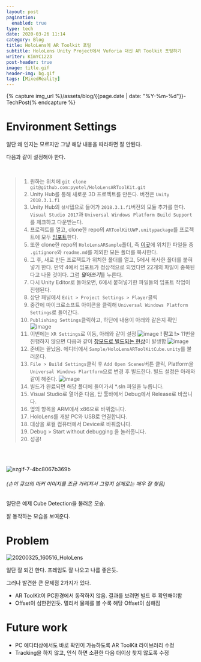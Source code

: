 ```yaml
---
layout: post
pagination: 
  enabled: true
type: tech
date: 2020-03-26 11:14
category: Blog
title: HoloLens에 AR Toolkit 포팅
subtitle: HoloLens Unity Project에서 Vuforia 대신 AR Toolkit 포팅하기
writer: KimYC1223
post-header: true
image: title.gif
header-img: bg.gif
tags: [MixedReality]
---
```


{% capture img_url %}/assets/blog/{{page.date | date: "%Y-%m-%d"}}-TechPost{% endcapture %}

# Environment Settings

일단 왜 인지는 모르지만 그냥 해당 내용을 따라하면 잘 안된다.

다음과 같이 설정해야 한다.

<Br>

> 1. 원하는 위치에 ```git clone git@github.com:pyotel/HoloLensARToolKit.git```
> 2. Unity Hub를 통해 새로운 3D 프로젝트를 만든다. 버전은 ```Unity 2018.3.1.f1```
> 3. Unity Hub의 ```설치```탭으로 들어가 ```2018.3.1.f1```버전의 모듈 추가를 한다. ```Visual Studio 2017```과 ```Universal Windows Platform Build Support```를 체크하고 다운받는다.
> 4. 프로젝트를 열고, clone한 repo의 ```ARToolKitUWP.unitypackage```를 프로젝트에 모두 [임포트](https://github.com/pyotel/HoloLensARToolKit/blob/master/ARToolKitUWP.unitypackage)한다.
> 5. 또한 clone한 repo의 ```HoloLensARSample```폴더, 즉 [이곳](https://github.com/pyotel/HoloLensARToolKit/tree/master/HoloLensARSample)에 위치한 파일들 중 ```.gitignore```와 ```readme.md```를 제외한 모든 폴더를 복사한다.
> 6. 그 후, 새로 만든 프로젝트가 위치한 폴더를 열고, 5에서 복사한 폴더를 붙혀넣기 한다. 만약 4에서 임포트가 정상적으로 되었다면 22개의 파일이 중복된다고 나올 것이다. 그럼 ***덮어쓰기***를 누른다.
> 7. 다시 Unity Editor로 돌아오면, 6에서 붙혀넣기한 파일들의 임포트 작업이 진행된다.
> 8. 상단 패널에서 ```Edit > Project Settings > Player```클릭
> 9. 중간에 마이크로소프트 아이콘을 클릭해 ```Universal Windows Platform Settings```로 들어간다.
> 10. ```Publishing Settings```클릭하고, 하단에 내용이 아래와 같은지 확인
> ![image](https://user-images.githubusercontent.com/40852277/77601309-bea6f880-6f4d-11ea-97e8-09ab3272fe30.png)
> 11. 이번에는 ```XR Settings```로 이동, 아래와 같이 설정
> ![image](https://user-images.githubusercontent.com/40852277/77601397-fdd54980-6f4d-11ea-8919-7f6c50537183.png)
> **! 참고 !>** 11번을 진행하지 않으면 다음과 같이 [창모드로 빌드되는 현상](https://stackoverflow.com/questions/56160563/unity-hololens-app-is-executed-as-windows-app-instead-of-ar)이 발생함
> ![image](https://user-images.githubusercontent.com/40852277/77601460-29f0ca80-6f4e-11ea-92c4-a85cd678a64c.png)
> 12. 준비는 끝났음. 에디터에서 ```Sample/HoloLensARToolKitCube.unity```를 불러온다.
> 13. ```File > Build Settings```클릭 후 ```Add Open Scenes```버튼 클릭, Platform을 ```Universal Windows Plartform```으로 변경 후 빌드한다. 빌드 설정은 아래와 같이 해준다.
> ![image](https://user-images.githubusercontent.com/40852277/77601759-f7939d00-6f4e-11ea-88b7-e7c5a506bfc1.png)
> 14. 빌드가 완료되면 해당 폴더에 들어가서 *.sln 파일을 누릅니다.
> 15. Visual Studio로 열어준 다음, 탑 툴바에서 Debug에서 Release로 바꿉니다.
> 16. 옆의 항목을 ARM에서 x86으로 바꿔줍니다.
> 17. HoloLens를 개발 PC와 USB로 연결합니다.
> 18. 대상을 로컬 컴퓨터에서 Device로 바꿔줍니다.
> 19. Debug > Start without debugging 을 눌러줍니다.
> 20. 성공!

<br><br>

![ezgif-7-4bc8067b369b](https://user-images.githubusercontent.com/40852277/77599810-4dfddd00-6f49-11ea-9513-c8af8fb1a006.gif)

###### (손이 큐브의 마커 이미지를 조금 가려져서 그렇지 실제로는 매우 잘 찾음)

일단은 예제 Cube Detection을 불러온 모습.

잘 동작하는 모습을 보여준다.

# Problem

![20200325_160516_HoloLens](https://user-images.githubusercontent.com/40852277/77601859-48a39100-6f4f-11ea-8ac4-80f53600dc55.jpg)

일단 잘 되긴 한다. 프레임도 잘 나오고 나름 좋은듯.

그러나 발견한 큰 문제점 2가지가 있다.

- AR ToolKit이 PC환경에서 동작하지 않음. 결과를 보려면 빌드 후 확인해야함
- Offset이 심한편인듯. 멀리서 물체를 볼 수록 해당 Offset이 심해짐



# Future work

- PC 에디터상에서도 바로 확인이 가능하도록 AR ToolKit 라이브러리 수정
- Tracking을 하지 않고, 인식 하면 소환한 다음 더이상 찾지 않도록 수정



<br>
<br>
<br>

